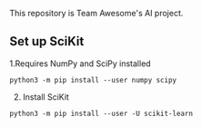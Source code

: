 This repository is Team Awesome's AI project.

Set up SciKit
---------------------
1.Requires NumPy and SciPy installed
```
python3 -m pip install --user numpy scipy
```
2. Install SciKit
```
python3 -m pip install --user -U scikit-learn
```
